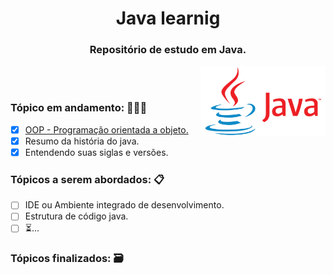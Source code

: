 <div align="center">
 
# Java learnig
### Repositório de estudo em Java.

</div> 

<img src="./logo-java.png" width="200" align="right"/>

<br/>
<br/>

<div>

### Tópico em andamento: 👨🏽‍💻
- [x] [OOP - Programação orientada a objeto.]("object")
- [x] Resumo da história do java.
- [x] Entendendo suas siglas e versões.

### Tópicos a serem abordados: 📋
- [ ] IDE ou Ambiente integrado de desenvolvimento.
- [ ] Estrutura de código java.
- [ ] ⏳...

### Tópicos finalizados: 🗃 
</div>
